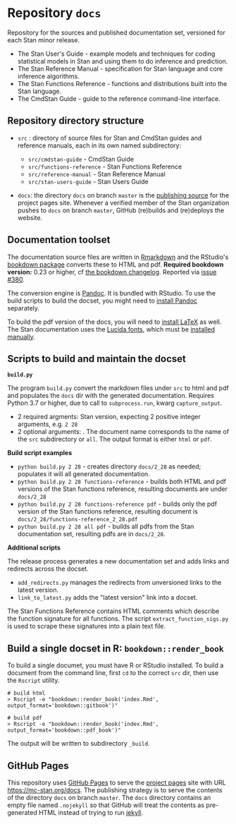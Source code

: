 # Repository `docs`

Repository for the sources and published documentation set, versioned for each Stan minor release.

* The Stan User's Guide - example models and techniques for coding statistical models in Stan and using them to do inference and prediction.
* The Stan Reference Manual - specification for Stan language and core inference algorithms.
* The Stan Functions Reference - functions and distributions built into the Stan language.
* The CmdStan Guide - guide to the reference command-line interface.


## Repository directory structure

* `src` : directory of source files for Stan and CmdStan guides and reference manuals, each in its own named subdirectory:
    + `src/cmdstan-guide` - CmdStan Guide
    + `src/functions-reference` - Stan Functions Reference
	+ `src/reference-manual` - Stan Reference Manual
	+ `src/stan-users-guide` - Stan Users Guide

* `docs`: the directory `docs` on branch `master` is the [publishing source](https://help.github.com/articles/configuring-a-publishing-source-for-github-pages/) for the project pages site.  Whenever a verified member of the Stan organization pushes to `docs` on branch `master`,
GitHub (re)builds and (re)deploys the website.

## Documentation toolset

The documentation source files are written in [Rmarkdown](https://rmarkdown.rstudio.com)
and the RStudio's [bookdown package](https://github.com/rstudio/bookdown) converts these to HTML and pdf.
**Required bookdown version:** 0.23 or higher, cf [the bookdown changelog](https://github.com/rstudio/bookdown/blob/main/NEWS.md#changes-in-bookdown-version-023).
Reported via [issue #380](https://github.com/stan-dev/docs/issues/380).


The conversion engine is [Pandoc](https://pandoc.org).  It is bundled with RStudio.
To use the build scripts to build the docset,
you might need to [install Pandoc](https://pandoc.org/installing.html) separately.

To build the pdf version of the docs, you will need to [install LaTeX](https://www.latex-project.org/get/) as well.
The Stan documentation uses the [Lucida fonts](https://www.pctex.com/Lucida_Fonts.html),
which must be [installed manually](https://tex.stackexchange.com/questions/88423/manual-font-installation).


## Scripts to build and maintain the docset

**`build.py`**

The program `build.py` convert the markdown files under `src` to html and pdf and populates the `docs` dir with the generated documentation.
Requires Python 3.7 or higher, due to call to `subprocess.run`, kwarg `capture_output`.
  + 2 required argments:  <Major> <minor> Stan version, expecting 2 positive integer arguments, e.g. `2 28`
  + 2 optional arguments:  <document> <format>.  The document name corresponds to the name of the `src` subdirectory or `all`.  The output format is either `html` or `pdf`.


**Build script examples**

* `python build.py 2 28` - creates directory `docs/2_28` as needed; populates it will all generated documentation.
* `python build.py 2 28 functions-reference` - builds both HTML and pdf versions of the Stan functions reference, resulting documents are under `docs/2_28`
* `python build.py 2 28 functions-reference pdf` - builds only the pdf version of the Stan functions reference,  resulting document is `docs/2_28/functions-reference_2_28.pdf`
* `python build.py 2 28 all pdf` - builds all pdfs from the Stan documentation set, resulting pdfs are in `docs/2_28`.
 

**Additional scripts**

The release process generates a new documentation set and adds links and redirects across the docset.

* `add_redirects.py` manages the redirects from unversioned links to the latest version.
* `link_to_latest.py` adds the "latest version" link into a docset.

The Stan Functions Reference contains HTML comments which describe the function signature for all functions.  The script `extract_function_sigs.py` is used to scrape these signatures into a plain text file.

## Build a single docset in R:  `bookdown::render_book`

To build a single documet, you must have R or RStudio installed.
To build a document from the command line, first `cd` to the correct `src` dir,
then use the `Rscript` utility.

```
# build html
> Rscript -e "bookdown::render_book('index.Rmd', output_format='bookdown::gitbook')"

# build pdf
> Rscript -e "bookdown::render_book('index.Rmd', output_format='bookdown::pdf_book')"
```

The output will be written to subdirectory `_build`.

## GitHub Pages

This repository uses
[GitHub Pages](https://help.github.com/categories/github-pages-basics)
to serve the
[project pages](https://help.github.com/articles/user-organization-and-project-pages/#project-pages-sites) site
with URL https://mc-stan.org/docs.
The publishing strategy is to serve the contents of the directory `docs` on branch `master`.
The `docs` directory contains an empty file named `.nojekyll` so that GitHub will treat the contents
as pre-generated HTML instead of trying to run [jekyll](https://jekyllrb.com).


